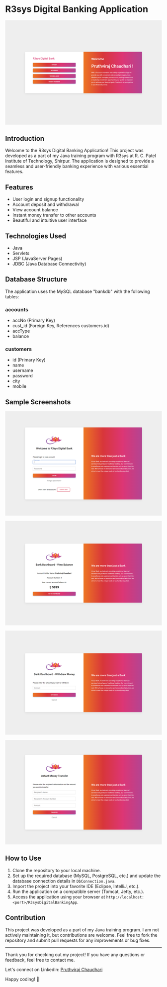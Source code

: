 # R3sys Digital Banking Application

![R3sys Digital Banking Application](Images/dashboard.png)

## Introduction

Welcome to the R3sys Digital Banking Application! This project was developed as a part of my Java training program with R3sys at R. C. Patel Institute of Technology, Shirpur. The application is designed to provide a seamless and user-friendly banking experience with various essential features.

## Features

- User login and signup functionality
- Account deposit and withdrawal
- View account balance
- Instant money transfer to other accounts
- Beautiful and intuitive user interface

## Technologies Used

- Java
- Servlets
- JSP (JavaServer Pages)
- JDBC (Java Database Connectivity)

## Database Structure

The application uses the MySQL database "bankdb" with the following tables:

### accounts

- accNo (Primary Key)
- cust_id (Foreign Key, References customers.id)
- accType
- balance

### customers

- id (Primary Key)
- name
- username
- password
- city
- mobile

## Sample Screenshots

![Login Page](Images/login.png)

![View Balance](Images/View%20Balance.png)

![Withdraw Page](Images/withdraw.png)

![Transfer Page](Images/transfer.png)

## How to Use

1. Clone the repository to your local machine.
2. Set up the required database (MySQL, PostgreSQL, etc.) and update the database connection details in `DbConnection.java`.
3. Import the project into your favorite IDE (Eclipse, IntelliJ, etc.).
4. Run the application on a compatible server (Tomcat, Jetty, etc.).
5. Access the application using your browser at `http://localhost:<port>/R3sysDigitalBankingApp`.

## Contribution

This project was developed as a part of my Java training program. I am not actively maintaining it, but contributions are welcome. Feel free to fork the repository and submit pull requests for any improvements or bug fixes.



---

Thank you for checking out my project! If you have any questions or feedback, feel free to contact me.

Let's connect on LinkedIn: [Pruthviraj Chaudhari](http://linkedin.com/in/pruthviraj-chaudhari-8386ab230)

Happy coding! 🚀
